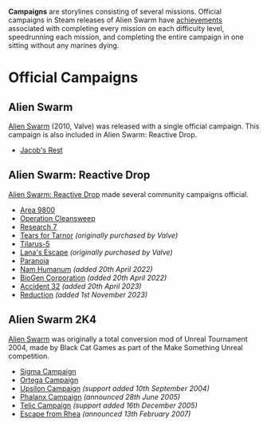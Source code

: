 **Campaigns** are storylines consisting of several missions. Official campaigns in Steam releases of Alien Swarm have [achievements](steam-achievements) associated with completing every mission on each difficulty level, speedrunning each mission, and completing the entire campaign in one sitting without any marines dying.

# Official Campaigns

## Alien Swarm

[Alien Swarm](alien-swarm) (2010, Valve) was released with a single official campaign. This campaign is also included in Alien Swarm: Reactive Drop.

- [Jacob's Rest](campaigns/jacobs-rest)

## Alien Swarm: Reactive Drop

[Alien Swarm: Reactive Drop](reactive-drop) made several community campaigns official.

- [Area 9800](campaigns/area-9800)
- [Operation Cleansweep](campaigns/operation-cleansweep)
- [Research 7](campaigns/research-7)
- [Tears for Tarnor](campaigns/tears-for-tarnor) *(originally purchased by Valve)*
- [Tilarus-5](campaigns/tilarus-5)
- [Lana's Escape](campaigns/lanas-escape) *(originally purchased by Valve)*
- [Paranoia](campaigns/paranoia)
- [Nam Humanum](campaigns/nam-humanum) *(added 20th April 2022)*
- [BioGen Corporation](campaigns/biogen-corporation) *(added 20th April 2022)*
- [Accident 32](campaigns/accident-32) *(added 20th April 2023)*
- [Reduction](campaigns/reduction) *(added 1st November 2023)*

## Alien Swarm 2K4

[Alien Swarm](alien-swarm-2k4) was originally a total conversion mod of Unreal Tournament 2004, made by Black Cat Games as part of the Make Something Unreal competition.

- [Sigma Campaign](campaigns/sigma)
- [Ortega Campaign](campaigns/ortega)
- [Upsilon Campaign](campaigns/upsilon) *(support added 10th September 2004)*
- [Phalanx Campaign](campaigns/phalanx) *(announced 28th June 2005)*
- [Telic Campaign](campaigns/telic) *(support added 16th December 2005)*
- [Escape from Rhea](campaigns/escape-from-rhea) *(announced 13th February 2007)*
